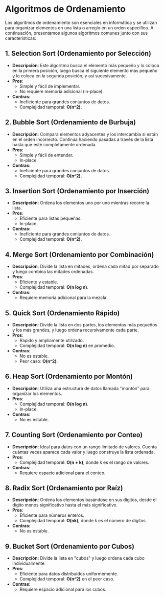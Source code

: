 # Algoritmos de Ordenamiento

Los algoritmos de ordenamiento son esenciales en informática y se utilizan para organizar elementos en una lista o arreglo en un orden específico. A continuación, presentamos algunos algoritmos comunes junto con sus características:

## 1. **Selection Sort (Ordenamiento por Selección)**

- **Descripción**: Este algoritmo busca el elemento más pequeño y lo coloca en la primera posición, luego busca el siguiente elemento más pequeño y lo coloca en la segunda posición, y así sucesivamente.
- **Pros**:
    - Simple y fácil de implementar.
    - No requiere memoria adicional (in-place).
- **Contras**:
    - Ineficiente para grandes conjuntos de datos.
    - Complejidad temporal: **O(n^2)**.
## 2. **Bubble Sort (Ordenamiento de Burbuja)**

- **Descripción**: Compara elementos adyacentes y los intercambia si están en el orden incorrecto. Continúa haciendo pasadas a través de la lista hasta que esté completamente ordenada.
- **Pros**:
    - Simple y fácil de entender.
    - In-place.
- **Contras**:
    - Ineficiente para grandes conjuntos de datos.
    - Complejidad temporal: **O(n^2)**.

## 3. **Insertion Sort (Ordenamiento por Inserción)**

- **Descripción**: Ordena los elementos uno por uno mientras recorre la lista.
- **Pros**:
    - Eficiente para listas pequeñas.
    - In-place.
- **Contras**:
    - Ineficiente para grandes conjuntos de datos.
    - Complejidad temporal: **O(n^2)**.

## 4. **Merge Sort (Ordenamiento por Combinación)**

- **Descripción**: Divide la lista en mitades, ordena cada mitad por separado y luego combina las mitades ordenadas.
- **Pros**:
    - Eficiente y estable.
    - Complejidad temporal: **O(n log n)**.
- **Contras**:
    - Requiere memoria adicional para la mezcla.

## 5. **Quick Sort (Ordenamiento Rápido)**

- **Descripción**: Divide la lista en dos partes, los elementos más pequeños y los más grandes, y luego ordena recursivamente cada parte.
- **Pros**:
    - Rápido y ampliamente utilizado.
    - Complejidad temporal: **O(n log n)** en promedio.
- **Contras**:
    - No es estable.
    - Peor caso: **O(n^2)**.

## 6. **Heap Sort (Ordenamiento por Montón)**

- **Descripción**: Utiliza una estructura de datos llamada "montón" para organizar los elementos.
- **Pros**:
    - Complejidad temporal: **O(n log n)**.
    - In-place.
- **Contras**:
    - No es estable.

## 7. **Counting Sort (Ordenamiento por Conteo)**

- **Descripción**: Ideal para datos con un rango limitado de valores. Cuenta cuántas veces aparece cada valor y luego construye la lista ordenada.
- **Pros**:
    - Complejidad temporal: **O(n + k)**, donde k es el rango de valores.
- **Contras**:
    - Requiere espacio adicional para el conteo.

## 8. **Radix Sort (Ordenamiento por Raíz)**

- **Descripción**: Ordena los elementos basándose en sus dígitos, desde el dígito menos significativo hasta el más significativo.
- **Pros**:
    - Eficiente para números enteros.
    - Complejidad temporal: **O(nk)**, donde k es el número de dígitos.
- **Contras**:
    - No es estable.

## 9. **Bucket Sort (Ordenamiento por Cubos)**

- **Descripción**: Divide la lista en "cubos" y luego ordena cada cubo individualmente.
- **Pros**:
    - Eficiente para datos distribuidos uniformemente.
    - Complejidad temporal: **O(n^2)** en el peor caso.
- **Contras**:
    - Requiere espacio adicional para los cubos.
